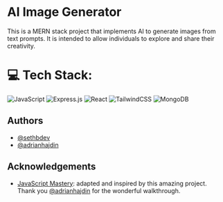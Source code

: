 
# AI Image Generator

This is a MERN stack project that implements AI to generate images from text prompts. It is intended to allow individuals to explore and share their creativity.

# 💻 Tech Stack:
![JavaScript](https://img.shields.io/badge/javascript-%23323330.svg?style=plastic&logo=javascript&logoColor=%23F7DF1E) ![Express.js](https://img.shields.io/badge/express.js-%23404d59.svg?style=plastic&logo=express&logoColor=%2361DAFB) ![React](https://img.shields.io/badge/react-%2320232a.svg?style=plastic&logo=react&logoColor=%2361DAFB) ![TailwindCSS](https://img.shields.io/badge/tailwindcss-%2338B2AC.svg?style=plastic&logo=tailwind-css&logoColor=white) ![MongoDB](https://img.shields.io/badge/MongoDB-%234ea94b.svg?style=plastic&logo=mongodb&logoColor=white)

## Authors

- [@sethbdev](https://github.com/sethbdev)
- [@adrianhajdin](https://github.com/adrianhajdin)


## Acknowledgements

 - [JavaScript Mastery](https://www.youtube.com/watch?v=EyIvuigqDoA): adapted and inspired by this amazing project. Thank you [@adrianhajdin](https://github.com/adrianhajdin) for the wonderful walkthrough.

